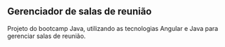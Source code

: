 ## Gerenciador de salas de reunião  
Projeto do bootcamp Java, utilizando as tecnologias Angular e Java para gerenciar salas de reunião.  
